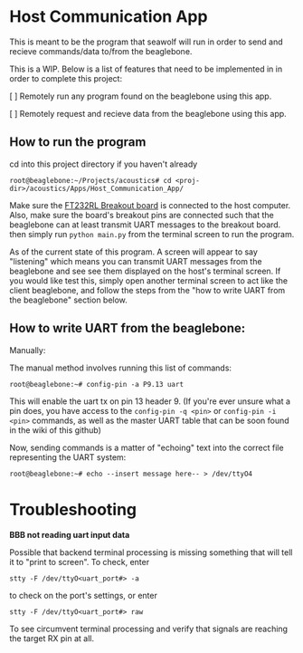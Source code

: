 # Host Communication App

This is meant to be the program that seawolf will run in order to 
send and recieve commands/data to/from the beaglebone.

This is a WIP. Below is a list of features that need to be implemented in
in order to complete this project:

[ ] Remotely run any program found on the beaglebone using this app.

[ ] Remotely request and recieve data from the beaglebone using this app.

## How to run the program

cd into this project directory if you haven't already

```
root@beaglebone:~/Projects/acoustics# cd <proj-dir>/acoustics/Apps/Host_Communication_App/
```

Make sure the [FT232RL Breakout board](https://www.sparkfun.com/products/12731)
 is connected to the host computer. Also, make sure the board's breakout pins
are connected such that the beaglebone can at least transmit UART messages
 to the breakout board. then simply run `python main.py` from
 the terminal screen to run the program.

As of the current state of this program. A screen will appear to say
"listening" which means you can transmit UART messages from the
beaglebone and see see them displayed on the host's terminal screen. 
If you would like test this, simply open another terminal screen to
act like the client beaglebone, and follow the steps from the "how
to write UART from the beaglebone" section below. 

## How to write UART from the beaglebone:

Manually:

The manual method involves running this list of commands:

```
root@beaglebone:~# config-pin -a P9.13 uart
```

This will enable the uart tx on  pin 13 header 9. (If you're ever unsure
what a pin does, you have access to the `config-pin -q <pin>` or 
`config-pin -i <pin>` commands, as well as the master UART table that 
can be soon found in the wiki of this github)

Now, sending commands is a matter of "echoing" text into the correct 
file representing the UART system:

```
root@beaglebone:~# echo --insert message here-- > /dev/ttyO4
```

# Troubleshooting
**BBB not reading uart input data**

Possible that backend terminal processing is missing something that will tell it to "print <x> to screen". To check, enter

```
stty -F /dev/ttyO<uart_port#> -a

```

to check on the port's settings, or enter

```
stty -F /dev/ttyO<uart_port#> raw
```

To see circumvent terminal processing and verify that signals are reaching the target RX pin at all.
